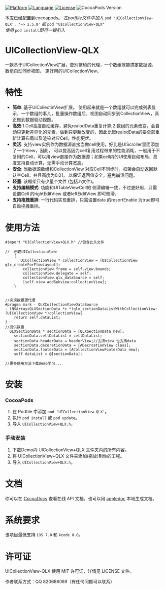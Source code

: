 
[![Platform](https://img.shields.io/badge/platform-iOS-red.svg)](https://developer.apple.com/iphone/index.action)
[![Language](http://img.shields.io/badge/language-OC-yellow.svg?style=flat
)](https://en.wikipedia.org/wiki/Objective-C)
[![License](https://img.shields.io/badge/license-MIT-blue.svg)](http://mit-license.org)
![CocoaPods Version](https://img.shields.io/badge/pod-v1.0.0-brightgreen.svg)

本库已经配置到cocoapods。
_在podfile文件中加入_ `pod 'UICollectionView-QLX', '~> 2.5.0'` _或_ `pod "UICollectionView-QLX"`
<br />_使用_ `pod install`_即可一键引入_
# UICollectionView-QLX
一款基于UICollectionView扩展，告别繁琐的代理，一个数组就能搞定数据源，数组自动同步视图， 更好用的UICollectionView。


特性
==============
- **简单**: 基于UICollectinView扩展， 使用起来就是一个数组就可以完成列表显示，一个数组的事儿，批量操作数组后，视图自动同步到CollectionView，真正做到数据驱动视图。
- **高效**:1.Cell高度自动缓存，避免realodData重复计算;2.数组的元素改变，会自动只更新差异化的元素，做到只更新改变的，因此比起realodData的要全部重新计算布局以及渲染对应Cell，性能更优。
- **灵活**: 支持view实例作为数据源直接当做cell使用，好比是UIScroller里面添加了一个View，因此， 可以提高因为cell复用过程带来的性能消耗，一般用于不复用的Cell，可以用view直接作为数据源；如果cell内的UI使用自动布局，高度支持自动计算，无需手动计算宽高。
- **安全**: 当数据源数组和CollectionView 对应Cell不同步时，框架会自动返回默认空Cell，并且高度为0.01， 以保证返回值安全，避免崩溃问题。
- **轻量**: 该框架只有少量个文件 (包括.h文件)。
- **支持编辑模式**: 功能和UITableViewCell的 侧滑编辑一致，不过更好用，只需设置Cell 的rightEditView 或者leftEiditView 即可侧滑。
- **支持拖拽重排**: 一行代码实现重排，只需设置data 的resortEnable 为true即可自动拖拽重排。


使用方法
==============

```objc
#import "UICollectionView+QLX.h" //包含此头文件

//  创建UICollectionView
    {
       UICollectionView * collectionView = [UICollectionView qlx_createForFlowLayout];
        collectionView.frame = self.view.bounds;
        collectionView.delegate = self;
        collectionView.qlx_dataSource = self;
        [self.view addSubview:collectionView];
    }
    
    
//实现数据源代理
#pragma mark - QLXCollectionViewDataSource
- (NSArray<QLXSectionData *> *)qlx_sectionDataListWithCollectionView:(UICollectionView *)collectionView{
    return self.dataList;
}
//提供数据
  QLXSectionData * sectionData = [QLXSectionData new];
    sectionData.cellDataList = cellDataList;
    sectionData.headerData = headerView;//支持view 也支持data
    sectionData.decorationData = [ADecroationView class];
    sectionData.footerData = [ACollectionViewFooterData new];
    self.dataList = @[sectionData];

//更多使用方法下载Demo学习...
```

安装
==============
### CocoaPods

1. 在 Podfile 中添加 `pod 'UICollectionView-QLX'`。
2. 执行 `pod install` 或 `pod update`。
3. 导入 `UICollectionView+QLX.h`。
### 手动安装

1. 下载Demo内 UICollectionView+QLX 文件夹内的所有内容。
2. 将 UICollectionView+QLX 文件夹添加(拖放)到你的工程。
3. 导入 `UICollectionView+QLX.h`。


文档
==============
你可以在 [CocoaDocs](http://cocoadocs.org/docsets/UICollectionView-QLX/) 查看在线 API 文档，也可以用 [appledoc](https://github.com/tomaz/appledoc) 本地生成文档。


系统要求
==============
该项目最低支持 `iOS 7.0` 和 `Xcode 8.0`。


许可证
==============
UICollectionView-QLX 使用 MIT 许可证，详情见 LICENSE 文件。

作者联系方式：QQ 820686089（有任何问题可以联系） 
